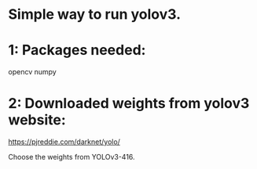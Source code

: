 # Simple way to run yolov3.

# 1: Packages needed:

opencv
numpy

# 2: Downloaded weights from yolov3 website:

https://pjreddie.com/darknet/yolo/

Choose the weights from YOLOv3-416.


